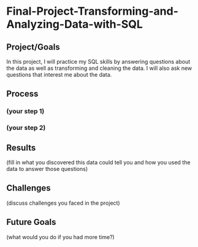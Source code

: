 # Final-Project-Transforming-and-Analyzing-Data-with-SQL

## Project/Goals
In this project, I will practice my SQL skills by answering questions about the data as well as transforming and cleaning the data. I will also ask new questions that interest me about the data.

## Process
### (your step 1)
### (your step 2)

## Results
(fill in what you discovered this data could tell you and how you used the data to answer those questions)

## Challenges 
(discuss challenges you faced in the project)

## Future Goals
(what would you do if you had more time?)
